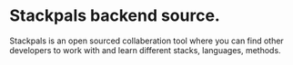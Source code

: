 # Stackpals backend source.

Stackpals is an open sourced collaberation tool where you can find other developers to work with and learn different stacks, languages, methods. 
